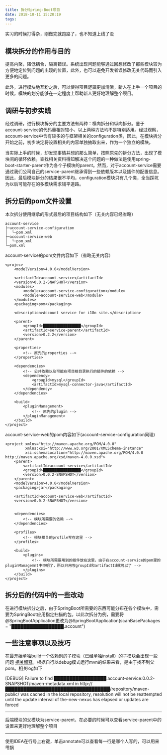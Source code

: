 ```yaml
---
title: 拆分Spring-Boot项目
date: 2018-10-11 15:20:19
tags:
---
```


实习的时候打得杂，刚做完就跑路了，也不知道上线了没

<!-- more -->

## 模块拆分的作用与目的

提高内聚，降低耦合，隔离错误。系统出现问题能够通过回想修改了那些模块较为方便地定位到问题的出现的位置，此外，也可以避免开发者误修改无关代码而引入更多的问题。

此外，进行模块地互粉之后，可以使得项目逻辑更加清晰，新人在上手一个项目的时候，模块的划分能够在一定程度上帮助新人更好地理解整个项目。

## 调研与初步实践

经过调研，进行模块拆分的主要方法有两种：横向拆分和纵向拆分。鉴于account-service的代码量相对较小，以上两种方法均不是特别适用。经过观察，account-service中含有较多的与框架相关的configuration类，因此，在模块拆分开始之前，初步决定将设置相关的内容单独抽取出来，作为一个独立的模块。

当实际上手的时候，却发现事情并想的那么简单，按照原先的拆分方法，出现了模块间的循环依赖。查找相关资料得知解决这个问题的一种做法是使用spring-boot-starter-parent作为各个子模块的parent。然而，对于account-service需要通过我们公司自己的service-parent继承得到一些依赖版本以及插件的配置信息。因此，最后模块拆分的结果很不平均，configuration模块只有几个类，全当踩坑为以后可能存在的多模块需求铺平道路。

## 拆分后的pom文件设置

 本次拆分使用继承的形式最后的项目结构如下（无关内容已经省略）
```
account-service
├─account-service-configuration
│  └─pom.xml
├─account-service-web
│  └─pom.xml
└─pom.xml
```

account-service的pom文件内容如下（省略无关内容）
```
<projec>
    <modelVersion>4.0.0</modelVersion>

    <artifactId>account-service</artifactId>
    <version>0.0.2-SNAPSHOT</version>
    <modules>
        <module>account-service-configuration</module>
        <module>account-service-web</module>
    </modules>
    <packaging>pom</packaging>

    <description>Account service for i18n site.</description>

    <parent>
        <groupId>█████████████████</groupId>
        <artifactId>service-parent</artifactId>
        <version>0.2.2</version>
    </parent>

    <properties>
        <!-- 原先的properties -->
    </properties>

    <dependencies>
        <!-- 公共依赖以及可能在项目根目录执行的插件的依赖 -->
        <dependency>
            <groupId>mysql</groupId>
            <artifactId>mysql-connector-java</artifactId>
        </dependency>
    </dependencies>

    <build>
        <pluginManagement>
            <!-- 原先的plugin -->
        </pluginManagement>
    </build>
</project>

```

account-service-web的pom内容如下(account-service-configuration同理)
```
<project xmlns="http://maven.apache.org/POM/4.0.0"
         xmlns:xsi="http://www.w3.org/2001/XMLSchema-instance"
         xsi:schemaLocation="http://maven.apache.org/POM/4.0.0 http://maven.apache.org/xsd/maven-4.0.0.xsd">
    <parent>
        <artifactId>account-service</artifactId>
        <groupId>█████████████████</groupId>
        <version>0.0.2-SNAPSHOT</version>
    </parent>
    <modelVersion>4.0.0</modelVersion>
    <packaging>jar</packaging>

    <artifactId>account-service-web</artifactId>
    <version>0.0.2-SNAPSHOT</version>


    <dependencies>
        <!-- 模块所需要的依赖 -->
    </dependencies>

    <profiles>
        <!-- 模块相关的profile写在这里 -->
    </profiles>

    <build>
        <plugins>
            <!-- 模块所需要用到的插件放在这里，由于在account-service的pom里的pluginManagemnt中申明了，所以只用写groupId和artifactId就可以了 -->
        </plugins>
    </build>
</project>

```


## 拆分后的代码中的一些改动

在进行模块拆分之后，由于SpringBoot所需要的东西可能分布在各个模块中，需要为SpringBoot应用指定扫描的包。以此次拆分为例，需要将@SpringBootApplication更改为@SpringBootApplication(scanBasePackages = "█████████████████.account")

## 一些注意事项以及技巧


在最开始单独build一个依赖别的子模块（已经单独install）的子模块会出现一些问题 [相关解释](https://stackoverflow.com/questions/808516/maven-and-dependent-modules)。根据自行以debug模式运行mvn的结果来看，是由于找不到父pom。相关log如下

[DEBUG] Failure to find █████████████████:account-service:0.0.2-SNAPSHOT/maven-metadata.xml in http://██████████████████████████████████/repository/maven-public/ was cached in the local repository, resolution will not be reattempted until the update interval of the-new-nexus has elapsed or updates are forced

---

后端模块的父模块为service-parent，在必要的时候可以查看service-parent中的设置来更好地理解整个项目

---

使用IDEA在行号上右键，单击annotate可以查看每一行是哪个人写的，可以用来甩锅